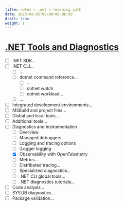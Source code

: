 ```yaml
---
title: notes > .net > learning path
date: 2023-08-05T00:00:00-06:00
draft: true
weight: 1
---
```


# [.NET Tools and Diagnostics](https://learn.microsoft.com/en-us/dotnet/navigate/tools-diagnostics/)
- [ ] .NET SDK...
- [ ] .NET CLI...
  - [ ] ...
  - [ ] dotnet command reference...
    - [ ] ...
    - [ ] dotnet watch
    - [ ] dotnet workload...
  - [ ] ...
- [ ] Integrated development environments...
- [ ] MSBuild and project files...
- [ ] Global and local tools...
- [ ] Additional tools...
- [ ] Diagnostics and instrumentation
  - [ ] Overview
  - [ ] Managed debuggers
  - [ ] Logging and tracing options
  - [ ] ILogger logging
  - [x] Observability with OpenTelemetry
  - [ ] Metrics...
  - [ ] Distributed tracing...
  - [ ] Specialized diagnostics...
  - [ ] .NET CLI global tools...
  - [ ] .NET diagnostics tutorials...
- [ ] Code analysis...
- [ ] SYSLIB diagnostics...
- [ ] Package validation...